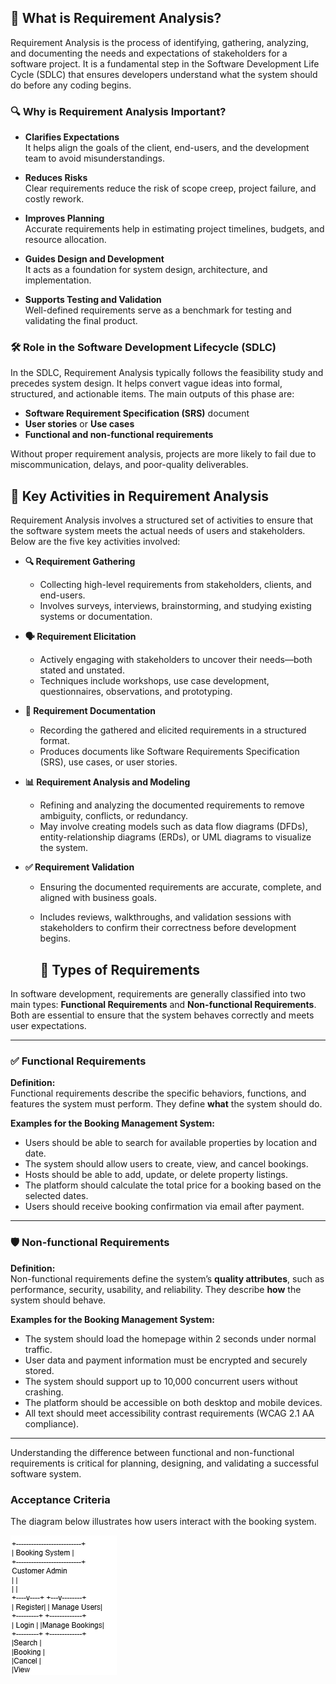 ## 📘 What is Requirement Analysis?

Requirement Analysis is the process of identifying, gathering, analyzing, and documenting the needs and expectations of stakeholders for a software project. It is a fundamental step in the Software Development Life Cycle (SDLC) that ensures developers understand what the system should do before any coding begins.

### 🔍 Why is Requirement Analysis Important?

- **Clarifies Expectations**  
  It helps align the goals of the client, end-users, and the development team to avoid misunderstandings.

- **Reduces Risks**  
  Clear requirements reduce the risk of scope creep, project failure, and costly rework.

- **Improves Planning**  
  Accurate requirements help in estimating project timelines, budgets, and resource allocation.

- **Guides Design and Development**  
  It acts as a foundation for system design, architecture, and implementation.

- **Supports Testing and Validation**  
  Well-defined requirements serve as a benchmark for testing and validating the final product.

### 🛠 Role in the Software Development Lifecycle (SDLC)

In the SDLC, Requirement Analysis typically follows the feasibility study and precedes system design. It helps convert vague ideas into formal, structured, and actionable items. The main outputs of this phase are:

- **Software Requirement Specification (SRS)** document  
- **User stories** or **Use cases**  
- **Functional and non-functional requirements**

Without proper requirement analysis, projects are more likely to fail due to miscommunication, delays, and poor-quality deliverables.

## 🧩 Key Activities in Requirement Analysis

Requirement Analysis involves a structured set of activities to ensure that the software system meets the actual needs of users and stakeholders. Below are the five key activities involved:

- **🔍 Requirement Gathering**
  - Collecting high-level requirements from stakeholders, clients, and end-users.
  - Involves surveys, interviews, brainstorming, and studying existing systems or documentation.

- **🗣️ Requirement Elicitation**
  - Actively engaging with stakeholders to uncover their needs—both stated and unstated.
  - Techniques include workshops, use case development, questionnaires, observations, and prototyping.

- **📝 Requirement Documentation**
  - Recording the gathered and elicited requirements in a structured format.
  - Produces documents like Software Requirements Specification (SRS), use cases, or user stories.

- **📊 Requirement Analysis and Modeling**
  - Refining and analyzing the documented requirements to remove ambiguity, conflicts, or redundancy.
  - May involve creating models such as data flow diagrams (DFDs), entity-relationship diagrams (ERDs), or UML diagrams to visualize the system.

- **✅ Requirement Validation**
  - Ensuring the documented requirements are accurate, complete, and aligned with business goals.
  - Includes reviews, walkthroughs, and validation sessions with stakeholders to confirm their correctness before development begins.
 
    ## 📂 Types of Requirements

In software development, requirements are generally classified into two main types: **Functional Requirements** and **Non-functional Requirements**. Both are essential to ensure that the system behaves correctly and meets user expectations.

---

### ✅ Functional Requirements

**Definition:**  
Functional requirements describe the specific behaviors, functions, and features the system must perform. They define **what** the system should do.

**Examples for the Booking Management System:**
- Users should be able to search for available properties by location and date.
- The system should allow users to create, view, and cancel bookings.
- Hosts should be able to add, update, or delete property listings.
- The platform should calculate the total price for a booking based on the selected dates.
- Users should receive booking confirmation via email after payment.

---

### 🛡️ Non-functional Requirements

**Definition:**  
Non-functional requirements define the system’s **quality attributes**, such as performance, security, usability, and reliability. They describe **how** the system should behave.

**Examples for the Booking Management System:**
- The system should load the homepage within 2 seconds under normal traffic.
- User data and payment information must be encrypted and securely stored.
- The system should support up to 10,000 concurrent users without crashing.
- The platform should be accessible on both desktop and mobile devices.
- All text should meet accessibility contrast requirements (WCAG 2.1 AA compliance).

---

Understanding the difference between functional and non-functional requirements is critical for planning, designing, and validating a successful software system.

### Acceptance Criteria

The diagram below illustrates how users interact with the booking system.

![Use Case Diagram for Booking System](alx-booking-uc.png)
